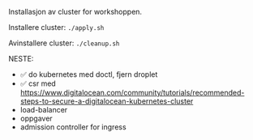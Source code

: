 Installasjon av cluster for workshoppen.

Installere cluster: `./apply.sh`

Avinstallere cluster: `./cleanup.sh`

NESTE:
- ✅ do kubernetes med doctl, fjern droplet
- ✅ csr med https://www.digitalocean.com/community/tutorials/recommended-steps-to-secure-a-digitalocean-kubernetes-cluster
- load-balancer
- oppgaver
- admission controller for ingress